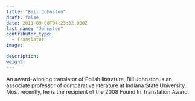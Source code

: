 ```yaml
---
title: "Bill Johnston"
draft: false
date: 2011-09-08T04:23:32.000Z
last_name: "Johnston"
contributor_type:
  - Translator
image:

description:
weight:
---
```


An award-winning translator of Polish literature, Bill Johnston is an associate professor of comparative literature at Indiana State University. Most recently, he is the recipient of the 2008 Found In Translation Award.

